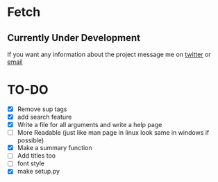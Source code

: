 # Fetch

## Currently Under Development
If you want any information about the project message me on [twitter](https://twitter.com/yashwastaken) or [email](mailto:yash9vardhan@gmail.com)

# TO-DO
- [x] Remove sup tags
- [x] add search feature
- [x] Write a file for all arguments and write a help page
- [ ] More Readable (just like man page in linux look same in windows if possible)
- [x] Make a summary function
- [ ] Add titles too
- [ ] font style
- [x] make setup.py
